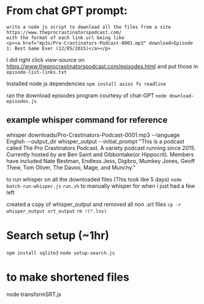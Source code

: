 # From chat GPT prompt:
```
write a node js script to download all the files from a site https://www.theprocrastinatorspodcast.com/ 
with the format of each link url being like 
<p><a href="mp3s/Pro-Crastinators-Podcast-0001.mp3" download>Episode 1: Best Game Ever (12/05/2015)</a></p>
```

I did right click view-source on https://www.theprocrastinatorspodcast.com/episodes.html and put those in `episode-list-links.txt`

Installed node js dependencies
`npm install axios fs readline`

ran the download episodes program courtesy of chat-GPT
`node download-episodes.js` 


## example whisper command for reference
whisper downloads/Pro-Crastinators-Podcast-0001.mp3 --language English --output_dir whisper_output --initial_prompt "This is a podcast called The Pro Crastinators Podcast. A variety podcast running since 2015. Currently hosted by are Ben Saint and Gibbontake(or Hippocrit). Members have included Nate Bestman, Endless Jess, Digibro, Mumkey Jones, Geoff Thew, Tom Oliver, The Davoo, Mage, and Munchy."

to run whisper on all the downloaded files (This took like 5 days)
`node batch-run-whisper.js` 
`run.sh` to manually whisper for when i just had a few left

created a copy of whisper_output and removed all non .srt files
`cp -r whisper_output srt_output` 
`rm !(*.lnx)`

# Search setup (~1hr)
`npm install sqlite3`
`node setup-search.js`

# to make shortened files
node transformSRT.js 